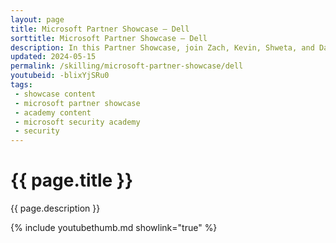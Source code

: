 ```yaml
---
layout: page
title: Microsoft Partner Showcase — Dell
sorttitle: Microsoft Partner Showcase — Dell
description: In this Partner Showcase, join Zach, Kevin, Shweta, and Dan as they discuss how Dell’s MDR offering – developed in partnership with Microsoft – strengthens cybersecurity defenses for businesses around the world. From licensing procurement to Tools Deployment & Configuration (TDC), threat hunting to incident response, the Dell team provides a comprehensive overview of their robust security services, including 24x7 Global Security Operations Center monitoring. Don’t miss out on this insightful Partner Showcase!
updated: 2024-05-15
permalink: /skilling/microsoft-partner-showcase/dell
youtubeid: -blixYjSRu0
tags: 
 - showcase content
 - microsoft partner showcase
 - academy content
 - microsoft security academy
 - security
---
```


# {{ page.title }}

{{ page.description }}

{% include youtubethumb.md showlink="true" %}